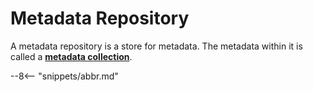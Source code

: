 <!-- SPDX-License-Identifier: CC-BY-4.0 -->
<!-- Copyright Contributors to the ODPi Egeria project. -->

# Metadata Repository

A metadata repository is a store for metadata.
The metadata within it is called 
a **[metadata collection](metadata-collection-id.md)**.



--8<-- "snippets/abbr.md"
